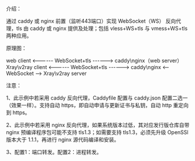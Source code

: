 介绍：

通过 caddy 或 nginx 前置（监听443端口）实现 WebSocket（WS） 反向代理，tls 由 caddy 或 nginx 提供及处理；包括 vless+WS+tls 与 vmess+WS+tls 两种应用。

原理图：

web client <------ WebSocket+tls ------> caddy\nginx（web server）  
Xray\v2ray client <------ WebSocket+tls ------> caddy\nginx <-- WebSocket --> Xray\v2ray server

注意：

1、此示例中若采用 caddy 反向代理，Caddyfile 配置与 caddy.json 配置二选一（效果一样）。支持自动 https，即自动申请与更新证书与私钥，自动 http 重定向到 https。

2、此示例中若采用 nginx 反向代理，如果系统版本过低，其对应发行版仓库自带 nginx 预编译程序包可能不支持 tls1.3；如需要支持 tls1.3，必须先升级 OpenSSl 版本大于 1.1.1，再进行 nginx 源代码编译和安装。

3、配置1：端口转发。配置2：进程转发。
